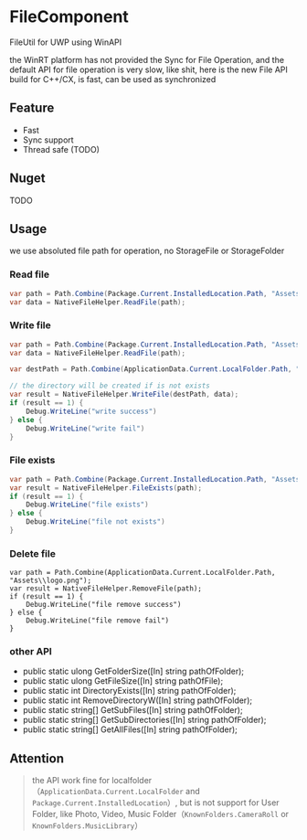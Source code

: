 # FileComponent
FileUtil for UWP using WinAPI

the WinRT platform has not provided the Sync for File Operation, and the default API for file operation is very slow, like shit, here is the new File API build for C++/CX, is fast, can be used as synchronized

## Feature
* Fast
* Sync support
* Thread safe (TODO)

## Nuget
TODO

## Usage
we use absoluted file path for operation, no StorageFile or StorageFolder

### Read file
```cs
var path = Path.Combine(Package.Current.InstalledLocation.Path, "Assets\\logo.png");
var data = NativeFileHelper.ReadFile(path);
```

### Write file
```cs
var path = Path.Combine(Package.Current.InstalledLocation.Path, "Assets\\logo.png");
var data = NativeFileHelper.ReadFile(path);

var destPath = Path.Combine(ApplicationData.Current.LocalFolder.Path, "Assets\\logo.png");

// the directory will be created if is not exists
var result = NativeFileHelper.WriteFile(destPath, data);
if (result == 1) {
    Debug.WriteLine("write success")
} else {
    Debug.WriteLine("write fail")
}
```

### File exists
```cs
var path = Path.Combine(Package.Current.InstalledLocation.Path, "Assets\\logo.png");
var result = NativeFileHelper.FileExists(path);
if (result == 1) {
    Debug.WriteLine("file exists")
} else {
    Debug.WriteLine("file not exists")
}
```
### Delete file
```
var path = Path.Combine(ApplicationData.Current.LocalFolder.Path, "Assets\\logo.png");
var result = NativeFileHelper.RemoveFile(path);
if (result == 1) {
    Debug.WriteLine("file remove success")
} else {
    Debug.WriteLine("file remove fail")
}
```

### other API
* public static ulong GetFolderSize([In] string pathOfFolder);
* public static ulong GetFileSize([In] string pathOfFile);
* public static int DirectoryExists([In] string pathOfFolder);
* public static int RemoveDirectoryW([In] string pathOfFolder);
* public static string[] GetSubFiles([In] string pathOfFolder);
* public static string[] GetSubDirectories([In] string pathOfFolder);
* public static string[] GetAllFiles([In] string pathOfFolder);

## Attention
> the API work fine for localfolder（`ApplicationData.Current.LocalFolder` and `Package.Current.InstalledLocation`）, but is not support for User Folder, like Photo, Video, Music Folder（`KnownFolders.CameraRoll` or `KnownFolders.MusicLibrary`）
